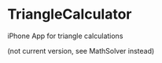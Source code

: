 TriangleCalculator
==================

iPhone App for triangle calculations

(not current version, see MathSolver instead)
